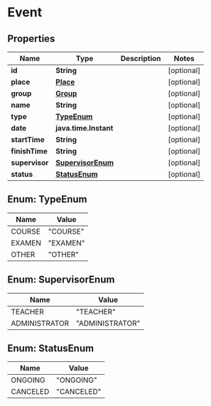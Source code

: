 

# Event


## Properties

Name | Type | Description | Notes
------------ | ------------- | ------------- | -------------
**id** | **String** |  |  [optional]
**place** | [**Place**](Place.md) |  |  [optional]
**group** | [**Group**](Group.md) |  |  [optional]
**name** | **String** |  |  [optional]
**type** | [**TypeEnum**](#TypeEnum) |  |  [optional]
**date** | **java.time.Instant** |  |  [optional]
**startTime** | **String** |  |  [optional]
**finishTime** | **String** |  |  [optional]
**supervisor** | [**SupervisorEnum**](#SupervisorEnum) |  |  [optional]
**status** | [**StatusEnum**](#StatusEnum) |  |  [optional]



## Enum: TypeEnum

Name | Value
---- | -----
COURSE | &quot;COURSE&quot;
EXAMEN | &quot;EXAMEN&quot;
OTHER | &quot;OTHER&quot;



## Enum: SupervisorEnum

Name | Value
---- | -----
TEACHER | &quot;TEACHER&quot;
ADMINISTRATOR | &quot;ADMINISTRATOR&quot;



## Enum: StatusEnum

Name | Value
---- | -----
ONGOING | &quot;ONGOING&quot;
CANCELED | &quot;CANCELED&quot;



